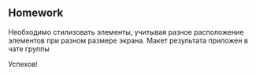 ##  Homework

Необходимо стилизовать элементы, учитывая разное расположение элементов при разном размере экрана. Макет результата приложен в чате группы

Успехов!
